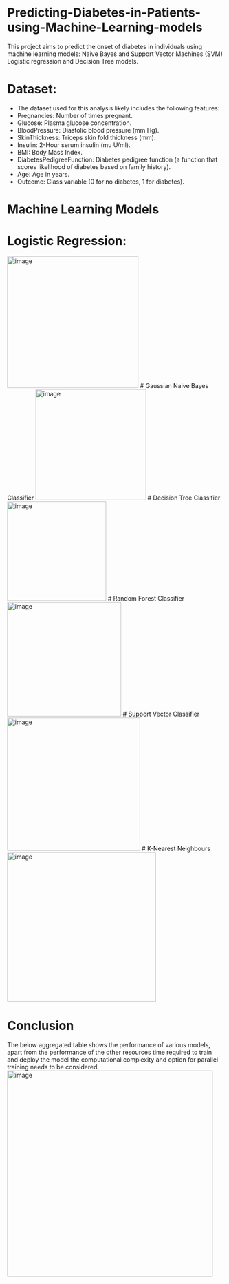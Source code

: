 # Predicting-Diabetes-in-Patients-using-Machine-Learning-models
This project aims to predict the onset of diabetes in individuals using machine learning models: Naive Bayes and Support Vector Machines (SVM) Logistic regression and Decision Tree models.

# Dataset:
- The dataset used for this analysis likely includes the following features:
- Pregnancies: Number of times pregnant.
- Glucose: Plasma glucose concentration.
- BloodPressure: Diastolic blood pressure (mm Hg).  
- SkinThickness: Triceps skin fold thickness (mm).
- Insulin: 2-Hour serum insulin (mu U/ml).
- BMI: Body Mass Index.
- DiabetesPedigreeFunction: Diabetes pedigree function (a function that scores likelihood of diabetes based on family history).
- Age: Age in years.
- Outcome: Class variable (0 for no diabetes, 1 for diabetes).

# Machine Learning Models

# Logistic Regression:
<img width="305" alt="image" src="https://github.com/user-attachments/assets/1d89a40c-fe28-4de1-be0e-f183378d1d69" />
# Gaussian Naive Bayes Classifier
<img width="257" alt="image" src="https://github.com/user-attachments/assets/ee15f1df-447a-4198-a338-2a34194ee4be" />
# Decision Tree Classifier
<img width="230" alt="image" src="https://github.com/user-attachments/assets/ef4025af-af5e-435e-9ce4-374e4c5d2b26" />
# Random Forest Classifier
<img width="265" alt="image" src="https://github.com/user-attachments/assets/b0e503dc-5317-41df-8bc7-78bf742e93e8" />
# Support Vector Classifier
<img width="309" alt="image" src="https://github.com/user-attachments/assets/dd6ecff6-5548-4026-ab8c-cf2ab2686f44" />
# K-Nearest Neighbours
<img width="346" alt="image" src="https://github.com/user-attachments/assets/f11abd11-6a78-4e63-a99d-5c195b42dc8d" />

# Conclusion
The below aggregated table shows the performance of various models, apart from the performance of the other resources time required to train and deploy the model the computational complexity and option for parallel training needs to be considered.
<img width="478" alt="image" src="https://github.com/user-attachments/assets/18d65e38-13ad-4ac2-a4ca-7265b140da28" />








